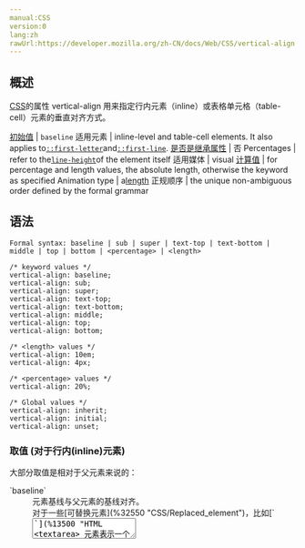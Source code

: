 ```yaml
---
manual:CSS
version:0
lang:zh
rawUrl:https://developer.mozilla.org/zh-CN/docs/Web/CSS/vertical-align
---
```





## 概述<a name="Summary"></a>


[CSS](%28421 "CSS")的属性 vertical-align 用来指定行内元素（inline）或表格单元格（table-cell）元素的垂直对齐方式。


[初始值](%28302 "") | `baseline` 
适用元素 | inline-level and table-cell elements. It also applies to[`::first-letter`](%27929 "CSS 伪元素 ::first-letter会选中某 block-level element（块级元素）第一行的第一个字母，并且文字所处的行之前没有其他内容（如图片和内联的表格） 。")and[`::first-line`](%27930 "::first-line CSS pseudo-element （CSS伪元素）在某 block-level element （块级元素）的第一行应用样式。第一行的长度取决于很多因素，包括元素宽度，文档宽度和文本的文字大小。"). 
[是否是继承属性](%28299 "") | 否 
Percentages | refer to the[`line-height`](%28030 "line-height CSS属性设置用于行所需要的空间，例如文本。对于块级元素，它指定元素中线框的最小高度。在未替换的内联元素中，它指定用于计算线框高度的高度。对于替代行内元素，如 button 或其他 input 元素，line-height 没有影响（原文未提到，对于部分替代元素，line-height 依然可以影响元素的样式布局）。")of the element itself 
适用媒体 | visual 
[计算值](%28304 "") | for percentage and length values, the absolute length, otherwise the keyword as specified 
Animation type | a[length](%28692 "Values of the <length> CSS data type are interpolated as real, floating-point numbers.") 
正规顺序 | the unique non-ambiguous order defined by the formal grammar 


## 语法<a name="Syntax"></a>

```
Formal syntax: baseline | sub | super | text-top | text-bottom | middle | top | bottom | <percentage> | <length>
```

```
/* keyword values */
vertical-align: baseline;
vertical-align: sub;
vertical-align: super;
vertical-align: text-top;
vertical-align: text-bottom;
vertical-align: middle;
vertical-align: top;
vertical-align: bottom;

/* <length> values */
vertical-align: 10em;
vertical-align: 4px;

/* <percentage> values */
vertical-align: 20%;

/* Global values */
vertical-align: inherit;
vertical-align: initial;
vertical-align: unset;
```

### 取值 (对于行内(inline)元素)<a name="取值_(对于行内(inline)元素)"></a>


大部分取值是相对于父元素来说的：

<dl><dt id=''>`baseline`</dt><dd>元素基线与父元素的基线对齐。</dd><dd>对于一些[可替换元素](%32550 "CSS/Replaced_element")，比如[`<textarea>`](%13500 "HTML <textarea> 元素表示一个多行纯文本编辑控件。")， HTML标准没有说明它的基线，这意味着对其使用这个关键字，各浏览器表现可能不一样。</dd><dt id=''>`sub`</dt><dd>元素基线与父元素的下标基线对齐。</dd><dt id=''>`super`</dt><dd>元素基线与父元素的上标基线对齐。</dd><dt id=''>`text-top`</dt><dd>元素顶端与父元素字体的顶端对齐。</dd><dt id=''>`text-bottom`</dt><dd>元素底端与父元素字体的底端对齐。</dd><dt id=''>`middle`</dt><dd>元素中垂线与父元素的基线加上小写x一半的高度值对齐。</dd><dt id=''>[`<length>`](%23746 "是表示距离尺寸的一种css数据格式。它由一个 <number> 后紧随一个长度单位（px，em，pt，in，mm，...）组成。和任何 CSS 尺寸一样，数字和单位之间没有空格。<number> 0之后的长度单位是可选的。")</dt><dd>元素基线超过父元素的基线指定高度。可以取负值。</dd><dt id=''>[`<percentage>`](%28123 "CSS 数据类型 <percentage> 表述一个百分比值。许多 CSS 属性 可以取百分比值，经常用以根据父对象来确定大小。Percentages are formed by a <number> immediately followed by the percentage sign %. Just as is the case with all other units in CSS, there isn't a space between the '%' and the number.")</dt><dd>同 &lt;length&gt; , 百分比相对于[`line-height`](%28030 "line-height CSS属性设置用于行所需要的空间，例如文本。对于块级元素，它指定元素中线框的最小高度。在未替换的内联元素中，它指定用于计算线框高度的高度。对于替代行内元素，如 button 或其他 input 元素，line-height 没有影响（原文未提到，对于部分替代元素，line-height 依然可以影响元素的样式布局）。")。</dd></dl>

以下两个值是相对于整行来说的：

<dl><dt id=''>`top`</dt><dd>元素及其后代的顶端与整行的顶端对齐。</dd><dt id=''>`bottom`</dt><dd>元素及其后代的底端与整行的底端对齐。</dd></dl>

如果元素没有基线baseline，则以它的外边距的下边缘为基线。


### 取值 (对于table-cell元素)<a name="取值_(对于table-cell元素)"></a>
<dl><dt id=''>`baseline`(and`sub`,`super`,`text-top`,`text-bottom`,`<length>`, and`<percentage>`)</dt><dd>与同行单元格的基线对齐。</dd><dt id=''>`top`</dt><dd>单元格的内边距的上边缘与行的顶端对齐。</dd><dt id=''>`middle`</dt><dd>单元格垂直居中。</dd><dt id=''>`bottom`</dt><dd>单元格的内边距的下边缘与行的底端对齐。</dd></dl>

可以取负值。


### 形式化语法<a name="形式化语法"></a>


[How to read CSS syntax.](%28682 "")


```
baseline | sub | super | text-top | text-bottom | middle | top | bottom | <percentage> | <length>
```

## 示例<a name="示例"></a>

### HTML 内容<a name="HTML_内容"></a>

```
<div>An <img src="https://mdn.mozillademos.org/files/12245/frame_image.svg" alt="link" width="32" height="32" /> image with a default alignment.</div>
<div>An <img class="top" src="https://mdn.mozillademos.org/files/12245/frame_image.svg" alt="link" width="32" height="32" /> image with a text-top alignment.</div> 
<div>An <img class="bottom" src="https://mdn.mozillademos.org/files/12245/frame_image.svg" alt="link" width="32" height="32" /> image with a text-bottom alignment.</div>
<div>An <img class="middle" src="https://mdn.mozillademos.org/files/12245/frame_image.svg" alt="link" width="32" height="32" /> image with a middle alignment.</div>
```

### CSS 内容<a name="CSS_内容"></a>

```
img.top { vertical-align: text-top; } 
img.bottom { vertical-align: text-bottom; } 
img.middle { vertical-align: middle; }
```

### Result<a name="Result"></a>


<iframe src='https://mdn.mozillademos.org/zh-CN/docs/Web/CSS/vertical-align$samples/示例?revision=1269631' width='null' height='null'></iframe>



## 规范<a name="Examples"></a>

Specification | Status | Comment 
 ---  |  ---  |  ---  | 
[CSS Transitions<br></br><small>vertical-align</small>](%29205 "") | Working Draft | Defines`visibility`as animatable. 
[CSS Level 2 (Revision 1)<br></br><small>vertical-align</small>](%32551 "") | Recommendation | Add the[`<length>`](%23746 "是表示距离尺寸的一种css数据格式。它由一个 <number> 后紧随一个长度单位（px，em，pt，in，mm，...）组成。和任何 CSS 尺寸一样，数字和单位之间没有空格。<number> 0之后的长度单位是可选的。")value and allows it to be applied to element with a[`display`](%27476 "display CSS属性指定用于元素的呈现框的类型。在 HTML 中，默认的 display 属性取决于 HTML 规范所描述的行为或浏览器/用户的默认样式表。在 XML中，其默认值为 inline。")type of`table-cell`. 
[CSS Level 1<br></br><small>vertical-align</small>](%32552 "") | Recommendation | Initial definition. 


## 浏览器兼容性<a name="Browser_compatibility"></a>


**[We&#39;re converting our compatibility data into a machine-readable JSON format](%3344 "")**. This compatibility table still uses the old format, because we haven&#39;t yet converted the data it contains.**[Find out how you can help!](%3392 "")**


* 
* 

Feature | Chrome | Firefox (Gecko) | Internet Explorer | Opera | Safari 
Basic support | 1.0 | 1.0 (1.7 or earlier) | 4.0 | 4.0 | 1.0 (85) 




## 参见<a name="See_also"></a>

* [`line-height`](%28030 "line-height CSS属性设置用于行所需要的空间，例如文本。对于块级元素，它指定元素中线框的最小高度。在未替换的内联元素中，它指定用于计算线框高度的高度。对于替代行内元素，如 button 或其他 input 元素，line-height 没有影响（原文未提到，对于部分替代元素，line-height 依然可以影响元素的样式布局）。"),[`text-align`](%28209 "text-align CSS属性定义行内内容（例如文字）如何相对它的块父元素对齐。text-align 并不控制块元素自己的对齐，只控制它的行内内容的对齐。"),[`margin`](%145 "margin属性为给定元素设置所有四个（上下左右）方向的外边距属性。这是四个外边距属性设置的简写。四个外边距属性设置分别是： margin-top， margin-right， margin-bottom 和 margin-left 。指定的外边距允许为负数。")
* [Understanding`vertical-align`, or &quot;How (Not) To Vertically Center Content&quot;](%32553 "http://phrogz.net/css/vertical-align/index.html")
* [All You Need To Know About Vertical-Align](%32554 "http://christopheraue.net/2014/03/05/vertical-align/")（翻译在http://mxd.tencent.com/vertical-align）



